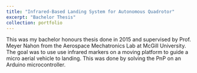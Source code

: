 ```yaml
---
title: "Infrared-Based Landing System for Autonomous Quadrotor"
excerpt: "Bachelor Thesis"
collection: portfolio
---
```


This was my bachelor honours thesis done in 2015 and supervised by Prof. Meyer Nahon from the Aerospace Mechatronics Lab at McGill University. The goal was to use use infrared markers on a moving platform to guide a micro aerial vehicle to landing. This was done by solving the PnP on an Arduino microcontroller.